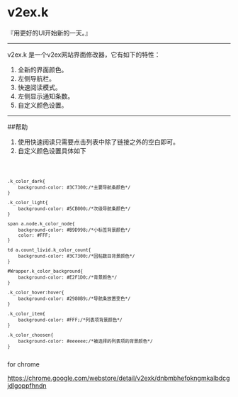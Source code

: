 v2ex.k
========

『用更好的UI开始新的一天。』


---------

v2ex.k 是一个v2ex网站界面修改器，它有如下的特性：

1. 全新的界面颜色。
2. 左侧导航栏。
3. 快速阅读模式。
4. 左侧显示通知条数。
5. 自定义颜色设置。

----------
##帮助

1. 使用快速阅读只需要点击列表中除了链接之外的空白即可。
2. 自定义颜色设置具体如下

<code>

    .k_color_dark{
        background-color: #3C7300;/*主要导航条颜色*/
    }
    
    .k_color_light{
        background-color: #5CB000;/*次级导航条颜色*/
    }
   
    span a.node.k_color_node{
        background-color: #B9D998;/*小标签背景颜色*/
        color: #FFF;
    }
    
    td a.count_livid.k_color_count{
        background-color: #3C7300;/*回帖数目背景颜色*/
    }   
    
    #Wrapper.k_color_background{
        background-color: #E2F1D0;/*背景颜色*/
    }
    
    .k_color_hover:hover{
        background-color: #2980B9;/*导航条放置变色*/
    }
    
    .k_color_item{
        background-color: #FFF;/*列表项背景颜色*/
    }
    
    .k_color_choosen{
        background-color: #eeeeee;/*被选择的列表项的背景颜色*/
    }
</code>
for chrome

https://chrome.google.com/webstore/detail/v2exk/dnbmbhefokngmkalbdcgjdlgoppfhndn
